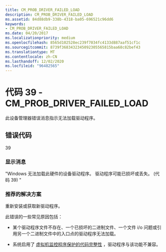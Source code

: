 ```yaml
---
title: CM_PROB_DRIVER_FAILED_LOAD
description: CM_PROB_DRIVER_FAILED_LOAD
ms.assetid: 84d88db9-338b-4318-ba05-696521c96dd6
keywords:
- CM_PROB_DRIVER_FAILED_LOAD
ms.date: 04/20/2017
ms.localizationpriority: medium
ms.openlocfilehash: 8565d102528ec239f7034fc4133d887aaf51cf1c
ms.sourcegitcommit: 8739f3683432345092305565815baa68c82bef43
ms.translationtype: MT
ms.contentlocale: zh-CN
ms.lasthandoff: 12/02/2020
ms.locfileid: "96482565"
---
```

# <a name="code-39---cm_prob_driver_failed_load"></a>代码 39 - CM_PROB_DRIVER_FAILED_LOAD

此设备管理器错误消息指示无法加载驱动程序。

## <a name="error-code"></a>错误代码

39

### <a name="display-message"></a>显示消息

"Windows 无法加载此硬件的设备驱动程序。 驱动程序可能已损坏或丢失。  (代码 39) "

### <a name="recommended-resolution"></a>推荐的解决方案

重新安装或获取新驱动程序。

此错误的一些常见原因包括：

- 某个驱动程序文件不存在、一个已损坏的二进制文件、一个文件 i/o 问题或引用另一个二进制文件中的入口点的驱动程序无法加载。

- 系统启用了 [虚拟机监控程序保护的代码完整性](https://docs.microsoft.com/windows-hardware/test/hlk/testref/driver-compatibility-with-device-guard) ，驱动程序与该功能不兼容。

